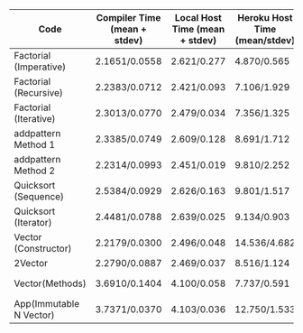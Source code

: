 | Code      | Compiler Time (mean + stdev) | Local Host Time (mean + stdev) | Heroku Host Time (mean/stdev) | Link To Code |
|-----------|------------------------------|--------------------------------|---------------------------------|--------------|
| Factorial (Imperative) |2.1651/0.0558|2.621/0.277|4.870/0.565 |[Factorial (Imperative)](http://coconut.readthedocs.io/en/latest/HELP.html#imperative-method)|
| Factorial (Recursive)  |2.2383/0.0712|2.421/0.093|7.106/1.929 |[Factorial (Recursive)](http://coconut.readthedocs.io/en/latest/HELP.html#recursive-method)|
| Factorial (Iterative)  |2.3013/0.0770|2.479/0.034|7.356/1.325 |[Factorial (Iterative)](http://coconut.readthedocs.io/en/latest/HELP.html#iterative-method)|
| addpattern Method 1    |2.3385/0.0749|2.609/0.128|8.691/1.712 |[addpattern Method 1 ](http://coconut.readthedocs.io/en/latest/HELP.html#addpattern-method)|
| addpattern Method 2    |2.2314/0.0993|2.451/0.019|9.810/2.252 |[addpattern Method 2 ](http://coconut.readthedocs.io/en/latest/HELP.html#addpattern-method)|
| Quicksort (Sequence)   |2.5384/0.0929|2.626/0.163|9.801/1.517 |[Quicksort (Sequence)](http://coconut.readthedocs.io/en/latest/HELP.html#sorting-a-sequence)|
| Quicksort (Iterator)   |2.4481/0.0788|2.639/0.025|9.134/0.903 |[Quicksort (Iterator)](http://coconut.readthedocs.io/en/latest/HELP.html#sorting-an-iterator)|
| Vector (Constructor)   |2.2179/0.0300|2.496/0.048|14.536/4.682|[Vector (Constructor)](http://coconut.readthedocs.io/en/latest/HELP.html#n-vector-constructor)|
| 2Vector                |2.2790/0.0887|2.469/0.037|8.516/1.124 |[2Vector](http://coconut.readthedocs.io/en/latest/HELP.html#vector)|
| Vector(Methods)        |3.6910/0.1404|4.100/0.058|7.737/0.591 |[Vector Methods](http://coconut.readthedocs.io/en/latest/HELP.html#n-vector-methods)|
| App(Immutable N Vector)|3.7371/0.0370|4.103/0.036|12.750/1.533|[Application](http://coconut.readthedocs.io/en/latest/HELP.html#applications)| 